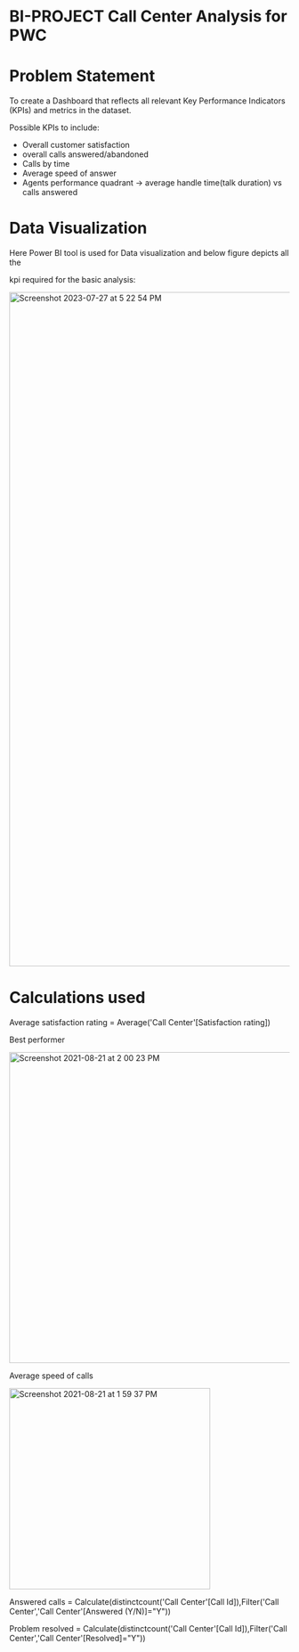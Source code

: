 # BI-PROJECT Call Center Analysis for PWC

# Problem Statement

To create a Dashboard that reflects all relevant Key Performance Indicators (KPIs) and metrics in the dataset.

Possible KPIs to include:

* Overall customer satisfaction
* overall calls answered/abandoned
* Calls by time
* Average speed of answer
* Agents performance quadrant -> average handle time(talk duration) vs calls answered

# Data Visualization

Here Power BI tool is used for Data visualization and below figure depicts all the

kpi required for the basic analysis:






<img width="1210" alt="Screenshot 2023-07-27 at 5 22 54 PM" src="https://github.com/sruthi-sru/BI-PROJECT/assets/71058362/64ce335f-cc14-4f2f-b8e8-a6a1b84487d2">


# Calculations used

Average satisfaction rating = Average('Call Center'[Satisfaction rating])

Best performer 

<img width="558" alt="Screenshot 2021-08-21 at 2 00 23 PM" src="https://github.com/sruthi-sru/BI-PROJECT/assets/71058362/6c36ad1a-e2b4-41f7-894e-80452eca33b3">


Average speed of calls

<img width="361" alt="Screenshot 2021-08-21 at 1 59 37 PM" src="https://github.com/sruthi-sru/BI-PROJECT/assets/71058362/7bef68a7-4a26-4235-b179-9465b3de24c8">


Answered calls = Calculate(distinctcount('Call Center'[Call Id]),Filter('Call Center','Call Center'[Answered (Y/N)]="Y")) 

Problem resolved = Calculate(distinctcount('Call Center'[Call Id]),Filter('Call Center','Call Center'[Resolved]="Y"))
